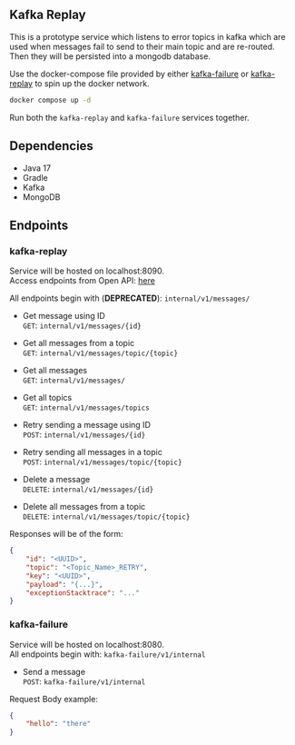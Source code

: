 ## Kafka Replay
This is a prototype service which listens to error topics in kafka which are used when messages fail to send to their
main topic and are re-routed. Then they will be persisted into a mongodb database.

Use the docker-compose file provided by either [kafka-failure](https://github.com/anojkunes/kafka-retry-service)
or [kafka-replay](https://github.com/WeiLu1/kafka-replay) to spin up the docker network.
```bash
docker compose up -d
```
Run both the `kafka-replay` and `kafka-failure` services together.


## Dependencies
- Java 17
- Gradle
- Kafka
- MongoDB

## Endpoints
### kafka-replay

Service will be hosted on localhost:8090.\
Access endpoints from Open API: [here](http://localhost:8090/swagger-ui/)

All endpoints begin with (**DEPRECATED**): `internal/v1/messages/`

- Get message using ID\
`GET`: `internal/v1/messages/{id}`
  

- Get all messages from a topic\
`GET`: `internal/v1/messages/topic/{topic}`
  

- Get all messages\
`GET`: `internal/v1/messages/`


- Get all topics\
`GET`: `internal/v1/messages/topics`


- Retry sending a message using ID\
`POST`: `internal/v1/messages/{id}`
  

- Retry sending all messages in a topic\
`POST`: `internal/v1/messages/topic/{topic}`


- Delete a message\
`DELETE`: `internal/v1/messages/{id}`
  

- Delete all messages from a topic\
`DELETE`: `internal/v1/messages/topic/{topic}`
  

Responses will be of the form:
```json
{
    "id": "<UUID>",
    "topic": "<Topic_Name>_RETRY",
    "key": "<UUID>",
    "payload": "{...}",
    "exceptionStacktrace": "..."
}
```

### kafka-failure

Service will be hosted on localhost:8080.\
All endpoints begin with: `kafka-failure/v1/internal`

- Send a message\
`POST`: `kafka-failure/v1/internal`
  
Request Body example:
```json
{
    "hello": "there"
}
```

